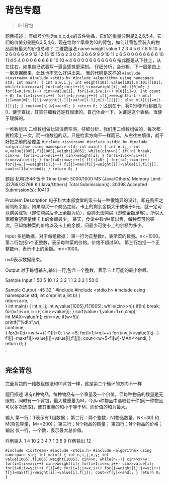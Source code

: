 # 背包专题
> 0-1背包

题目描述：
有编号分别为a,b,c,d,e的五件物品，它们的重量分别是2,2,6,5,4，它们的价值分别是6,3,5,4,6，现在给你个承重为10的背包，如何让背包里装入的物品具有最大的价值总和？
二维数组法
name	weight	value	1	2	3	4	5	6	7	8	9	10
a	2	6	0	6	6	9	9	12	12	15	15	15
b	2	3	0	3	3	6	6	9	9	9	10	11
c	6	5	0	0	0	6	6	6	6	6	10	11
d	5	4	0	0	0	6	6	6	6	6	10	10
e	4	6	0	0	0	6	6	6	6	6	6	6
按此图是从下往上，从左往右，如果自己试着写一遍会感觉更深刻。 
仔细分析，会分析，下一层是由上一层发掘而来，此处也不怎么好讲出来。
我的代码是这样的
`
#include <iostream>
#include <stdio.h>
#include <algorithm>
using namespace std;
int main() {
	int n,w,i,j;
	int weight[101],value[101],m[101][101];
	while(cin>>n>>w){
		for(i=0;i<n;i++){
			cin>>weight[i];
			m[i][0]=0;
		}
		for(i=0;i<n;i++)
			cin>>value[i];
		for(i=0;i<w;i++)
			m[0][i]=0;
		int count = 0;
		for(i=1;i<=n;i++)
			for(j=1;j<=w;j++){
				if(j>=weight[i-1])
					m[i][j]=max(m[i-1][j-weight[i-1]]+value[i-1],m[i-1][j]);
				else
					m[i][j]=m[i-1][j];
			}
		cout<<m[n][w]<<endl;
	}
	return 0;
}
`
区别在于，将0列和0行都置为0，便于查找，其实仔细看还是有规律的，自己体会一下，关键是这个表格，很便于理解的。

一维数组法
二维数组做比较浪费空间，仔细分析，我们用二维数组做的，每次都要检索上一次，而一维数组的话，只是检索方向不一样而已，从右往左填值，就不好把之前的给覆盖
`
#include <iostream>
#include <stdio.h>
#include <algorithm>
using namespace std;
int main() {
	int n,i,j;
	int w,value[1005],f1[1005],weight[1005];
	while(cin>>n){
		if(!n)
			break;
		cin>>w;
		for(i=1;i<=n;i++){
			cin>>weight[i];
		}
		for(i=1;i<=n;i++){
			cin>>value[i];
		}
		for(i=0;i<=w;i++){
			f1[i]=0;
		}
		for(i=1;i<=n;i++)
			for(j=w;j>=weight[i];j--)
				f1[j]=max(f1[j-weight[i]]+value[i],f1[j]);
		cout<<f1[w]<<endl;
	}
	return 0;
}
`

题目 杭电2546
饭卡
Time Limit: 5000/1000 MS (Java/Others)    Memory Limit: 32768/32768 K (Java/Others)
Total Submission(s): 30398    Accepted Submission(s): 10413


Problem Description
电子科大本部食堂的饭卡有一种很诡异的设计，即在购买之前判断余额。如果购买一个商品之前，卡上的剩余金额大于或等于5元，就一定可以购买成功（即使购买后卡上余额为负），否则无法购买（即使金额足够）。所以大家都希望尽量使卡上的余额最少。
某天，食堂中有n种菜出售，每种菜可购买一次。已知每种菜的价格以及卡上的余额，问最少可使卡上的余额为多少。
 

Input
多组数据。对于每组数据：
第一行为正整数n，表示菜的数量。n<=1000。
第二行包括n个正整数，表示每种菜的价格。价格不超过50。
第三行包括一个正整数m，表示卡上的余额。m<=1000。

n=0表示数据结束。
 

Output
对于每组输入,输出一行,包含一个整数，表示卡上可能的最小余额。
 

Sample Input
1
50
5
10
1 2 3 2 1 1 2 3 2 1
50
0
 

Sample Output
-45
32
 `
#include <iostream>
#include <stdio.h>
#include <algorithm>
using namespace std;
int cmp(int a,int b)  {  
    return a<b;  
}
int main() {
	int n,i,j;
	int w,value[1005],f1[1005];
	while(cin>>n){
		if(!n)
			break;
		for(i=1;i<=n;i++){
			cin>>value[i];
		}
		sort(value+1,value+1+n,cmp);  
        int MAX=value[n]; 
		cin>>w;
		if(w<5){  
            printf("%d\n",w);  
            continue;  
        } 
		for(i=0;i<=w;i++){
			f1[i]=0;
		}
		w-=5;
		for(i=1;i<n;i++)
			for(j=w;j>=value[i];j--)
				f1[j]=max(f1[j-value[i]]+value[i],f1[j]);
		cout<<w+5-f1[w]-MAX<<endl;
	}
	return 0;
}

`
## 完全背包
完全背包的一维数组做法和01背包一样，这是第二个循环的方向不一样

题目描述
设有n种物品，每种物品有一个重量及一个价值。但每种物品的数量是无限的，同时有一个背包，最大载重量为M，今从n种物品中选取若干件(同一种物品可以多次选取)，使其重量的和小于等于M，而价值的和为最大。
 
输入
第一行：T表示有T组数据；
第二行：两个整数，N(物品数量，N<=30) 和M(背包容量，M<=200)；
第三行：N个物品的质量；
第四行：N个物品的价格； 
输出
仅一行，一个数，表示最大总价值。
 
样例输入
1
4 10
2 3 4 7
1 3 5 9
样例输出
12

`
#include <iostream>
#include <stdio.h>
#include <algorithm>
using namespace std;
int main() {
	int n,i,j,x,y;
	int value[1005],f[1005],weight[1005];
	cin>>n;
	while(n--){
		cin>>x>>y;
		for(i=1;i<=x;i++)
			cin>>weight[i];
		for(i=1;i<=x;i++)
			cin>>value[i];
		for(i=0;i<=y;i++)
			f[i]=0;
		for(i=1;i<=x;i++)
			for(j=weight[i];j<=y;j++)
				f[j]=max(f[j-weight[i]]+value[i],f[j]);
		cout<<f[y]<<endl;
	}
	return 0;
}
`
